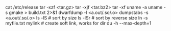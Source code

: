 cat /etc/release
tar -xzf <tar.gz>
tar -xjf <tar.bz2>
tar -xf <all>
uname -a
uname -s
gmake > build.txt 2>&1
dwarfdump -l <a.out/.so/.o> 
dumpstabs -s <a.out/.so/.o>
ls -lS # sort by size
ls -lSr # sort by reverse size
ln -s myfile.txt mylink # create soft link, works for dir
du -h --max-depth=1
